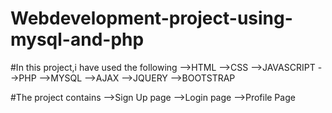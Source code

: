 # Webdevelopment-project-using-mysql-and-php

#In this project,i have used the following
-->HTML
-->CSS
-->JAVASCRIPT
-->PHP
-->MYSQL
-->AJAX
-->JQUERY
-->BOOTSTRAP

#The project contains
-->Sign Up page
-->Login page
-->Profile Page


